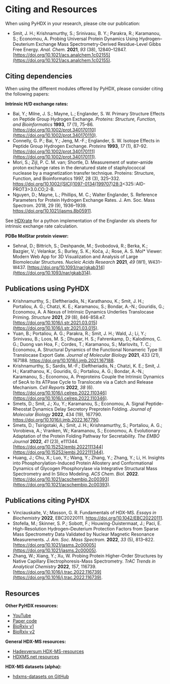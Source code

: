 # Citing and Resources  

When using PyHDX in your research, please cite our publication:  
  
- Smit, J. H.; Krishnamurthy, S.; Srinivasu, B. Y.; Parakra, R.; Karamanou, S.; Economou, A. Probing Universal Protein Dynamics Using Hydrogen–Deuterium Exchange Mass Spectrometry-Derived Residue-Level Gibbs Free Energy. _Anal. Chem._ **2021**, _93_ (38), 12840–12847. [https://doi.org/10.1021/acs.analchem.1c02155](https://doi.org/10.1021/acs.analchem.1c02155).  
  
## Citing dependencies  
  
When using the different modules offered by PyHDX, please consider citing the following papers:

**Intrinsic H/D exchange rates:**

- Bai, Y.; Milne, J. S.; Mayne, L.; Englander, S. W. Primary Structure Effects on Peptide Group Hydrogen Exchange. _Proteins: Structure, Function, and Bioinformatics_ **1993**, _17_ (1), 75–86. [https://doi.org/10.1002/prot.340170110](https://doi.org/10.1002/prot.340170110).
- Connelly, G. P.; Bai, Y.; Jeng, M.-F.; Englander, S. W. Isotope Effects in Peptide Group Hydrogen Exchange. _Proteins_ **1993**, _17_ (1), 87–92. [https://doi.org/10.1002/prot.340170111](https://doi.org/10.1002/prot.340170111).
- Mori, S.; Zijl, P. C. M. van; Shortle, D. Measurement of water–amide proton exchange rates in the denatured state of staphylococcal nuclease by a magnetization transfer technique. Proteins: Structure, Function, and Bioinformatics 1997, 28 (3), 325–332. https://doi.org/10.1002/(SICI)1097-0134(199707)28:3<325::AID-PROT3>3.0.CO;2-B.
- Nguyen, D.; Mayne, L.; Phillips, M. C.; Walter Englander, S. Reference Parameters for Protein Hydrogen Exchange Rates. J. Am. Soc. Mass Spectrom. 2018, 29 (9), 1936–1939. https://doi.org/10.1021/jasms.8b05911.

See [HDXrate](https://github.com/Jhsmit/HDXrate) for a python implementation of the Englander xls sheets for intrinsic exchange rate calculation.

**PDBe MolStar protein viewer:**

- Sehnal, D.; Bittrich, S.; Deshpande, M.; Svobodová, R.; Berka, K.; Bazgier, V.; Velankar, S.; Burley, S. K.; Koča, J.; Rose, A. S. Mol* Viewer: Modern Web App for 3D Visualization and Analysis of Large Biomolecular Structures. _Nucleic Acids Research_ **2021**, _49_ (W1), W431–W437. [https://doi.org/10.1093/nar/gkab314](https://doi.org/10.1093/nar/gkab314).

## Publications using PyHDX  

- Krishnamurthy, S.; Eleftheriadis, N.; Karathanou, K.; Smit, J. H.; Portaliou, A. G.; Chatzi, K. E.; Karamanou, S.; Bondar, A.-N.; Gouridis, G.; Economou, A. A Nexus of Intrinsic Dynamics Underlies Translocase Priming. _Structure_ **2021**, _29_ (8), 846-858.e7. [https://doi.org/10.1016/j.str.2021.03.015](https://doi.org/10.1016/j.str.2021.03.015).
- Yuan, B.; Portaliou, A. G.; Parakra, R.; Smit, J. H.; Wald, J.; Li, Y.; Srinivasu, B.; Loos, M. S.; Dhupar, H. S.; Fahrenkamp, D.; Kalodimos, C. G.; Duong van Hoa, F.; Cordes, T.; Karamanou, S.; Marlovits, T. C.; Economou, A. Structural Dynamics of the Functional Nonameric Type III Translocase Export Gate. *Journal of Molecular Biology* **2021**, 433 (21), 167188. https://doi.org/10.1016/j.jmb.2021.167188.
- Krishnamurthy, S.; Sardis, M.-F.; Eleftheriadis, N.; Chatzi, K. E.; Smit, J. H.; Karathanou, K.; Gouridis, G.; Portaliou, A. G.; Bondar, A.-N.; Karamanou, S.; Economou, A. Preproteins Couple the Intrinsic Dynamics of SecA to Its ATPase Cycle to Translocate via a Catch and Release Mechanism. _Cell Reports_ **2022**, _38_ (6). [https://doi.org/10.1016/j.celrep.2022.110346](https://doi.org/10.1016/j.celrep.2022.110346).
- Smets, D.; Smit, J.; Xu, Y.; Karamanou, S.; Economou, A. Signal Peptide-Rheostat Dynamics Delay Secretory Preprotein Folding. *Journal of Molecular Biology* **2022**, 434 (19), 167790. https://doi.org/10.1016/j.jmb.2022.167790.
- Smets, D.; Tsirigotaki, A.; Smit, J. H.; Krishnamurthy, S.; Portaliou, A. G.; Vorobieva, A.; Vranken, W.; Karamanou, S.; Economou, A. Evolutionary Adaptation of the Protein Folding Pathway for Secretability. _The EMBO Journal_ **2022**, _41_ (23), e111344. [https://doi.org/10.15252/embj.2022111344](https://doi.org/10.15252/embj.2022111344).
- Huang, J.; Chu, X.; Luo, Y.; Wang, Y.; Zhang, Y.; Zhang, Y.; Li, H. Insights into Phosphorylation-Induced Protein Allostery and Conformational Dynamics of Glycogen Phosphorylase via Integrative Structural Mass Spectrometry and In Silico Modeling. _ACS Chem. Biol._ **2022**. [https://doi.org/10.1021/acschembio.2c00393](https://doi.org/10.1021/acschembio.2c00393).

## Publications citing PyHDX

- Vinciauskaite, V.; Masson, G. R. Fundamentals of HDX-MS. *Essays in Biochemistry* **2022**, EBC20220111. https://doi.org/10.1042/EBC20220111.
- Stofella, M.; Skinner, S. P.; Sobott, F.; Houwing-Duistermaat, J.; Paci, E. High-Resolution Hydrogen–Deuterium Protection Factors from Sparse Mass Spectrometry Data Validated by Nuclear Magnetic Resonance Measurements. _J. Am. Soc. Mass Spectrom._ **2022**, _33_ (5), 813–822. [https://doi.org/10.1021/jasms.2c00005](https://doi.org/10.1021/jasms.2c00005).
- Zhang, W.; Xiang, Y.; Xu, W. Probing Protein Higher-Order Structures by Native Capillary Electrophoresis-Mass Spectrometry. _TrAC Trends in Analytical Chemistry_ **2022**, _157_, 116739. [https://doi.org/10.1016/j.trac.2022.116739](https://doi.org/10.1016/j.trac.2022.116739).

## Resources  

**Other PyHDX resources:**

- [YouTube](https://www.youtube.com/channel/UCTro6Iv1BhvjUPYZNu5TJWg)
- [Paper code](https://github.com/Jhsmit/PyHDX-paper)
- [BioRxiv v1](https://www.biorxiv.org/content/10.1101/2020.09.30.320887v1)
- [BioRxiv v2](https://www.biorxiv.org/content/10.1101/2020.09.30.320887v2)

**General HDX-MS resources:**

- [Hadexversum HDX-MS-resources](https://github.com/hadexversum/HDX-MS-resources)
- [HDXMS.net resources](http://hdxms.net/resources/)
  
**HDX-MS datasets (alpha):**  

- [hdxms-datasets on GitHub](https://github.com/Jhsmit/hdxms-datasets)
